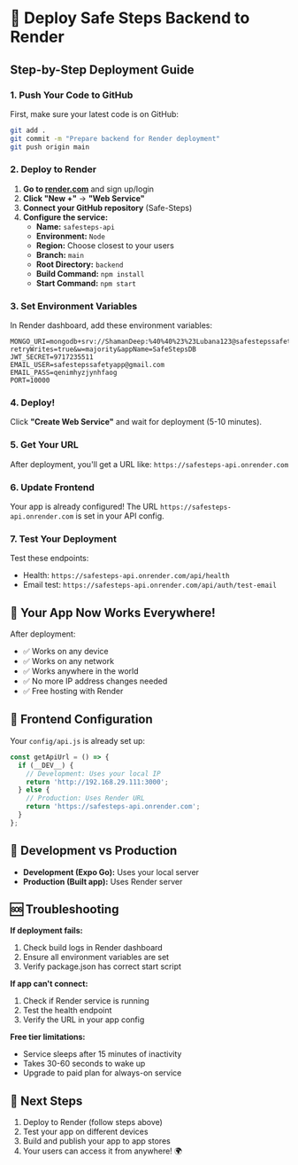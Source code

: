 # 🚀 Deploy Safe Steps Backend to Render

## Step-by-Step Deployment Guide

### 1. Push Your Code to GitHub
First, make sure your latest code is on GitHub:

```bash
git add .
git commit -m "Prepare backend for Render deployment"
git push origin main
```

### 2. Deploy to Render

1. **Go to [render.com](https://render.com)** and sign up/login
2. **Click "New +"** → **"Web Service"**
3. **Connect your GitHub repository** (Safe-Steps)
4. **Configure the service:**
   - **Name:** `safesteps-api`
   - **Environment:** `Node`
   - **Region:** Choose closest to your users
   - **Branch:** `main`
   - **Root Directory:** `backend`
   - **Build Command:** `npm install`
   - **Start Command:** `npm start`

### 3. Set Environment Variables

In Render dashboard, add these environment variables:

```
MONGO_URI=mongodb+srv://ShamanDeep:%40%40%23%23Lubana123@safestepssafetyapp.cqomcda.mongodb.net/safe_steps?retryWrites=true&w=majority&appName=SafeStepsDB
JWT_SECRET=9717235511
EMAIL_USER=safestepssafetyapp@gmail.com
EMAIL_PASS=qenimhyzjynhfaog
PORT=10000
```

### 4. Deploy!

Click **"Create Web Service"** and wait for deployment (5-10 minutes).

### 5. Get Your URL

After deployment, you'll get a URL like:
`https://safesteps-api.onrender.com`

### 6. Update Frontend

Your app is already configured! The URL `https://safesteps-api.onrender.com` is set in your API config.

### 7. Test Your Deployment

Test these endpoints:
- Health: `https://safesteps-api.onrender.com/api/health`
- Email test: `https://safesteps-api.onrender.com/api/auth/test-email`

## 🎉 Your App Now Works Everywhere!

After deployment:
- ✅ Works on any device
- ✅ Works on any network
- ✅ Works anywhere in the world
- ✅ No more IP address changes needed
- ✅ Free hosting with Render

## 📱 Frontend Configuration

Your `config/api.js` is already set up:

```javascript
const getApiUrl = () => {
  if (__DEV__) {
    // Development: Uses your local IP
    return 'http://192.168.29.111:3000';
  } else {
    // Production: Uses Render URL
    return 'https://safesteps-api.onrender.com';
  }
};
```

## 🔧 Development vs Production

- **Development (Expo Go):** Uses your local server
- **Production (Built app):** Uses Render server

## 🆘 Troubleshooting

**If deployment fails:**
1. Check build logs in Render dashboard
2. Ensure all environment variables are set
3. Verify package.json has correct start script

**If app can't connect:**
1. Check if Render service is running
2. Test the health endpoint
3. Verify the URL in your app config

**Free tier limitations:**
- Service sleeps after 15 minutes of inactivity
- Takes 30-60 seconds to wake up
- Upgrade to paid plan for always-on service

## 🎯 Next Steps

1. Deploy to Render (follow steps above)
2. Test your app on different devices
3. Build and publish your app to app stores
4. Your users can access it from anywhere! 🌍
